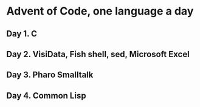 # Advent of Code, one language a day

## Day 1. C

## Day 2. VisiData, Fish shell, sed, Microsoft Excel

## Day 3. Pharo Smalltalk

## Day 4. Common Lisp
